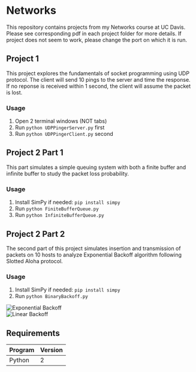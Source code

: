 # Networks

This repository contains projects from my Networks course at UC Davis. Please see corresponding pdf in each project folder for more details. If project does not seem to work, please change the port on which it is run. 

## Project 1
This project explores the fundamentals of socket programming using UDP protocol. The client will send 10 pings to the server and time the response. If no reponse is received within 1 second, the client will assume the packet is lost. 

### Usage
1. Open 2 terminal windows (NOT tabs)
2. Run `python UDPPingerServer.py` first
3. Run `python UDPPingerClient.py` second

## Project 2 Part 1
This part simulates a simple queuing system with both a finite buffer and infinite buffer to study the packet loss probability.

### Usage
1. Install SimPy if needed: `pip install simpy`
2. Run `python FiniteBufferQueue.py`
3. Run `python InfiniteBufferQueue.py`

## Project 2 Part 2
The second part of this project simulates insertion and transmission of packets on 10 hosts to analyze Exponential Backoff algorithm following Slotted Aloha protocol.

### Usage
1. Install SimPy if needed: `pip install simpy`
2. Run `python BinaryBackoff.py`

![Exponential Backoff](http://i.imgur.com/buz2wbe.jpg)     
![Linear Backoff](http://i.imgur.com/PFlTDQ1.jpg)

## Requirements
Program | Version 
--- | ---
Python | 2

